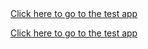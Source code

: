 <!DOCTYPE html>
<html>
  <title>Uri test</title>
  <body>
    <a href="oufenghua://www.crazywah.com">Click here to go to the test app</a>
  </body>
</html>

[Click here to go to the test app](oufenghua://www.crazywah.com)
